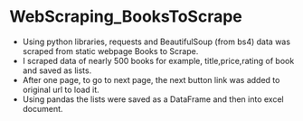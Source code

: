 # WebScraping_BooksToScrape
* Using python libraries, requests and BeautifulSoup (from bs4) data was scraped from static webpage Books to Scrape.
* I scraped data of nearly 500 books for example, title,price,rating of book and saved as lists.
* After one page, to go to next page, the next button link was added to original url to load it.
* Using pandas the lists were saved as a DataFrame and then into excel document.
